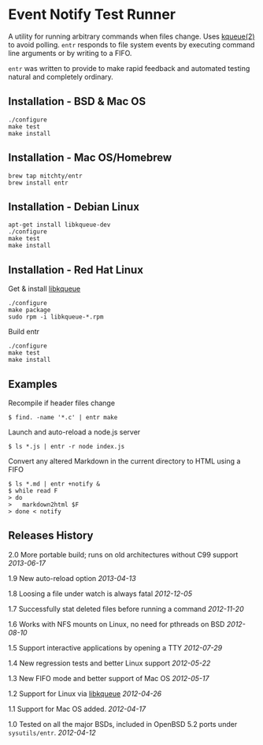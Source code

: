 Event Notify Test Runner
========================

A utility for running arbitrary commands when files change. Uses
[kqueue(2)][kqueue_2] to avoid polling. `entr` responds to file system events by
executing command line arguments or by writing to a FIFO.

`entr` was written to provide to make rapid feedback and automated testing
natural and completely ordinary.

Installation - BSD & Mac OS
---------------------------

    ./configure
    make test
    make install

Installation - Mac OS/Homebrew
------------------------------

    brew tap mitchty/entr
    brew install entr

Installation - Debian Linux
---------------------------

    apt-get install libkqueue-dev
    ./configure
    make test
    make install

Installation - Red Hat Linux
----------------------------

Get & install [libkqueue][libkqueue]

    ./configure
    make package
    sudo rpm -i libkqueue-*.rpm

Build entr

    ./configure
    make test
    make install

Examples
--------

Recompile if header files change

    $ find. -name '*.c' | entr make

Launch and auto-reload a node.js server

    $ ls *.js | entr -r node index.js

Convert any altered Markdown in the current directory to HTML using a
FIFO

    $ ls *.md | entr +notify &
    $ while read F
    > do
    >   markdown2html $F
    > done < notify

Releases History
----------------

2.0 More portable build; runs on old architectures without C99 support
_2013-06-17_

1.9 New auto-reload option _2013-04-13_

1.8 Loosing a file under watch is always fatal _2012-12-05_

1.7 Successfully stat deleted files before running a command _2012-11-20_

1.6 Works with NFS mounts on Linux, no need for pthreads on BSD _2012-08-10_

1.5 Support interactive applications by opening a TTY _2012-07-29_

1.4 New regression tests and better Linux support _2012-05-22_

1.3 New FIFO mode and better support of Mac OS _2012-05-17_

1.2 Support for Linux via [libkqueue][libkqueue] _2012-04-26_

1.1 Support for Mac OS added. _2012-04-17_  

1.0 Tested on all the major BSDs, included in OpenBSD 5.2 ports under
`sysutils/entr`. _2012-04-12_  


[kqueue_2]: http://www.openbsd.org/cgi-bin/man.cgi?query=kqueue&apropos=0&sektion=0&manpath=OpenBSD+Current&format=html
[libkqueue]: http://sourceforge.net/projects/libkqueue/files/libkqueue-2.0/

